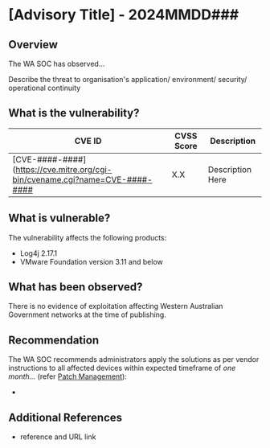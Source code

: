 # [Advisory Title] - 2024MMDD##\#

## Overview

The WA SOC has observed…

Describe the threat to organisation's application/ environment/ security/ operational continuity

## What is the vulnerability?

| CVE ID                                                                         | CVSS Score | Description      |
| ------------------------------------------------------------------------------ | ---------- | ---------------- |
| \[CVE-####-####\](https://cve.mitre.org/cgi-bin/cvename.cgi?name=CVE-####-#### | X.X        | Description Here |

## What is vulnerable?

The vulnerability affects the following products:

- Log4j 2.17.1
- VMware Foundation version 3.11 and below

## What has been observed?

There is no evidence of exploitation affecting Western Australian Government networks at the time of publishing.

## Recommendation

The WA SOC recommends administrators apply the solutions as per vendor instructions to all affected devices within expected timeframe of *one month...* (refer [Patch Management](../guidelines/patch-management.md)):

- <Vendor URL>

## Additional References

- reference and URL link
